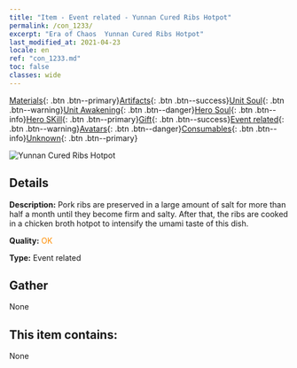```yaml
---
title: "Item - Event related - Yunnan Cured Ribs Hotpot"
permalink: /con_1233/
excerpt: "Era of Chaos  Yunnan Cured Ribs Hotpot"
last_modified_at: 2021-04-23
locale: en
ref: "con_1233.md"
toc: false
classes: wide
---
```

 [Materials](/Items/){: .btn .btn--primary}[Artifacts](/Items/Artifacts/){: .btn .btn--success}[Unit Soul](/Items/UnitSoul/){: .btn .btn--warning}[Unit Awakening](/Items/UnitAwakening/){: .btn .btn--danger}[Hero Soul](/Items/HeroSoul/){: .btn .btn--info}[Hero SKill](/Items/HeroSkill/){: .btn .btn--primary}[Gift](/Items/Gift/){: .btn .btn--success}[Event related](/Items/Events/){: .btn .btn--warning}[Avatars](/Items/Avatars/){: .btn .btn--danger}[Consumables](/Items/Consumables/){: .btn .btn--info}[Unknown](/Items/Unknown/){: .btn .btn--primary}

 ![Yunnan Cured Ribs Hotpot](/images/t/i_81531221.png)

## Details
 **Description:** Pork ribs are preserved in a large amount of salt for more than half a month until they become firm and salty. After that, the ribs are cooked in a chicken broth hotpot to intensify the umami taste of this dish.

 **Quality:** <span style="color: #FF8C00">OK</span>

 **Type:** Event related

## Gather

  None

## This item contains:

  None


